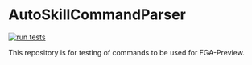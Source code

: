 # AutoSkillCommandParser

[![run tests](https://github.com/ArthurKun21/AutoSkillCommandParser/actions/workflows/test.yaml/badge.svg)](https://github.com/ArthurKun21/AutoSkillCommandParser/actions/workflows/test.yaml)

This repository is for testing of commands to be used for FGA-Preview.